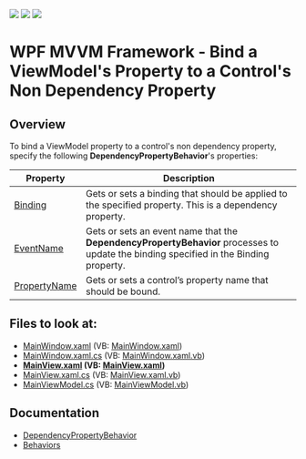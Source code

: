 <!-- default badges list -->
![](https://img.shields.io/endpoint?url=https://codecentral.devexpress.com/api/v1/VersionRange/128642344/22.2.2%2B)
[![](https://img.shields.io/badge/Open_in_DevExpress_Support_Center-FF7200?style=flat-square&logo=DevExpress&logoColor=white)](https://supportcenter.devexpress.com/ticket/details/T122997)
[![](https://img.shields.io/badge/📖_How_to_use_DevExpress_Examples-e9f6fc?style=flat-square)](https://docs.devexpress.com/GeneralInformation/403183)
<!-- default badges end -->


# WPF MVVM Framework - Bind a ViewModel's Property to a Control's Non Dependency Property

## Overview

To bind a ViewModel property to a control's non dependency property, specify the following  **DependencyPropertyBehavior**'s properties:

| Property | Description|
|-|-|
[Binding](https://docs.devexpress.com/WPF/DevExpress.Mvvm.UI.DependencyPropertyBehavior.Binding)| Gets or sets a binding that should be applied to the specified property. This is a dependency property.|
[EventName](https://docs.devexpress.com/WPF/DevExpress.Mvvm.UI.DependencyPropertyBehavior.EventName)| Gets or sets an event name that the **DependencyPropertyBehavior** processes to update the binding specified in the Binding property. |
[PropertyName](https://docs.devexpress.com/WPF/DevExpress.Mvvm.UI.DependencyPropertyBehavior.PropertyName)|Gets or sets a control’s property name that should be bound.|
<!-- default file list -->
## Files to look at:

* [MainWindow.xaml](./CS/MainWindow.xaml) (VB: [MainWindow.xaml](./VB/MainWindow.xaml))
* [MainWindow.xaml.cs](./CS/MainWindow.xaml.cs) (VB: [MainWindow.xaml.vb](./VB/MainWindow.xaml.vb))
* **[MainView.xaml](./CS/View/MainView.xaml) (VB: [MainView.xaml](./VB/View/MainView.xaml))**
* [MainView.xaml.cs](./CS/View/MainView.xaml.cs) (VB: [MainView.xaml.vb](./VB/View/MainView.xaml.vb))
* [MainViewModel.cs](./CS/ViewModel/MainViewModel.cs) (VB: [MainViewModel.vb](./VB/ViewModel/MainViewModel.vb))
<!-- default file list end -->
## Documentation

- [DependencyPropertyBehavior](https://docs.devexpress.com/WPF/DevExpress.Mvvm.UI.DependencyPropertyBehavior)
- [Behaviors](https://docs.devexpress.com/WPF/17442/mvvm-framework/behaviors)
